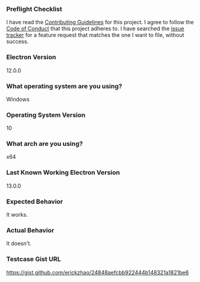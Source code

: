 ### Preflight Checklist

I have read the [Contributing Guidelines](https://github.com/electron/electron/blob/master/CONTRIBUTING.md) for this project.
I agree to follow the [Code of Conduct](https://github.com/electron/electron/blob/master/CODE_OF_CONDUCT.md) that this project adheres to.
I have searched the [issue tracker](https://www.github.com/electron/electron/issues) for a feature request that matches the one I want to file, without success.

### Electron Version

12.0.0

### What operating system are you using?

Windows

### Operating System Version

10

### What arch are you using?

x64

### Last Known Working Electron Version

13.0.0

### Expected Behavior

It works.

### Actual Behavior

It doesn't.

### Testcase Gist URL

https://gist.github.com/erickzhao/24848aefcbb922444b148321a1821be6
